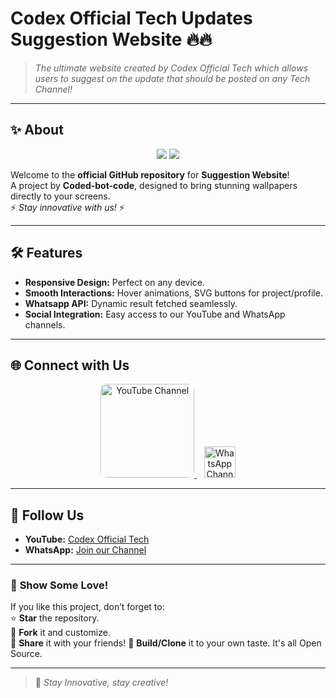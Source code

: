 # **Codex Official Tech Updates Suggestion Website 🔥🔥**  
> *The ultimate website created by Codex Official Tech which allows users to suggest on the update that should be posted on any Tech Channel!*

---

## ✨ **About**
<p align="center">
  <img src="https://img.shields.io/badge/Version-1.0.0-blue?style=flat-square">
  <img src="https://img.shields.io/badge/Website-Created--On-N--1--L-green?style=flat-square">
</p>

Welcome to the **official GitHub repository** for **Suggestion Website**!  
A project by **Coded-bot-code**, designed to bring stunning wallpapers directly to your screens.  
⚡ *Stay innovative with us!* ⚡

---

## 🛠️ **Features**
- **Responsive Design:** Perfect on any device.  
- **Smooth Interactions:** Hover animations, SVG buttons for project/profile.  
- **Whatsapp API:** Dynamic result fetched seamlessly.  
- **Social Integration:** Easy access to our YouTube and WhatsApp channels.

---



## 🌐 **Connect with Us**
<p align="center">
  <a href="https://www.youtube.com/@Codex-964" target="_blank">
    <img src="https://upload.wikimedia.org/wikipedia/commons/9/9e/YouTube_Logo_2017.svg" alt="YouTube Channel" width="150" style="border-radius: 10px;">
  </a>
  &nbsp;&nbsp;
  <a href="https://whatsapp.com/channel/0029Vb6SHBgAe5VkDNntUR1W" target="_blank">
    <img src="https://upload.wikimedia.org/wikipedia/commons/6/6b/WhatsApp.svg" alt="WhatsApp Channel" width="50">
  </a>
</p>

---

## 🌟 **Follow Us**
- **YouTube:** [Codex Official Tech](https://www.youtube.com/@Codex-964)  
- **WhatsApp:** [Join our Channel](https://whatsapp.com/channel/0029Vb6SHBgAe5VkDNntUR1W)

---

### 🚀 **Show Some Love!**
If you like this project, don’t forget to:  
⭐ **Star** the repository.  
🍴 **Fork** it and customize.  
💬 **Share** it with your friends!
🤖 **Build/Clone** it to your own taste. It's all Open Source.

---
> 👾 *Stay Innovative, stay creative!*  
